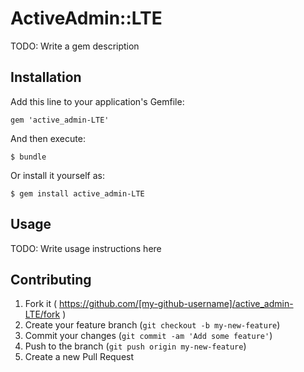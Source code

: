 # ActiveAdmin::LTE

TODO: Write a gem description

## Installation

Add this line to your application's Gemfile:

    gem 'active_admin-LTE'

And then execute:

    $ bundle

Or install it yourself as:

    $ gem install active_admin-LTE

## Usage

TODO: Write usage instructions here

## Contributing

1. Fork it ( https://github.com/[my-github-username]/active_admin-LTE/fork )
2. Create your feature branch (`git checkout -b my-new-feature`)
3. Commit your changes (`git commit -am 'Add some feature'`)
4. Push to the branch (`git push origin my-new-feature`)
5. Create a new Pull Request
